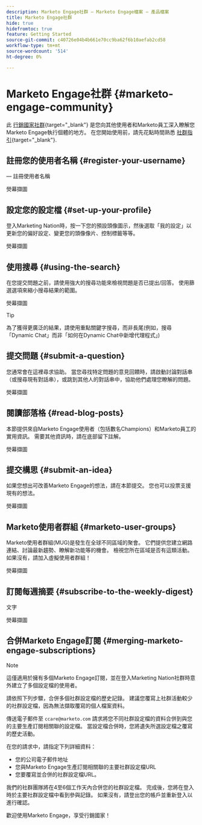```yaml
---
description: Marketo Engage社群 — Marketo Engage檔案 — 產品檔案
title: Marketo Engage社群
hide: true
hidefromtoc: true
feature: Getting Started
source-git-commit: c40726e04b4b661e70cc9ba62f6b10aefab2cd58
workflow-type: tm+mt
source-wordcount: '514'
ht-degree: 0%

---
```


# Marketo Engage社群 {#marketo-engage-community}

此 [行銷國家社群](https://nation.marketo.com/){target="_blank"} 是您向其他使用者和Marketo員工深入瞭解您Marketo Engage執行個體的地方。 在您開始使用前，請先花點時間熟悉 [社群指引](https://nation.marketo.com/t5/community-guidelines/ct-p/community-guidelines){target="_blank"}.

## 註冊您的使用者名稱 {#register-your-username}

 — 註冊使用者名稱

熒幕擷圖

## 設定您的設定檔 {#set-up-your-profile}

登入Marketing Nation時，按一下您的預設頭像圖示，然後選取「我的設定」以更新您的偏好設定、變更您的頭像像片、控制標籤等等。

熒幕擷圖

## 使用搜尋 {#using-the-search}

在您提交問題之前，請使用強大的搜尋功能來檢視問題是否已提出/回答。 使用篩選選項來縮小搜尋結果的範圍。

熒幕擷圖

>[!TIP]
>
>為了獲得更廣泛的結果，請使用重點關鍵字搜尋，而非長尾(例如，搜尋「Dynamic Chat」而非「如何在Dynamic Chat中新增代理程式」)

## 提交問題 {#submit-a-question}

您通常會在這裡尋求協助。 當您尋找特定問題的意見回饋時，請啟動討論對話串（或搜尋現有對話串），或跳到其他人的對話串中，協助他們處理您瞭解的問題。

熒幕擷圖

## 閱讀部落格 {#read-blog-posts}

本節提供來自Marketo Engage使用者（包括數名Champions）和Marketo員工的實用資訊。 需要其他資訊時，請在底部留下註解。

熒幕擷圖

## 提交構思 {#submit-an-idea}

如果您想出可改善Marketo Engage的想法，請在本節提交。 您也可以投票支援現有的想法。

熒幕擷圖

## Marketo使用者群組 {#marketo-user-groups}

Marketo使用者群組(MUG)是發生在全球不同區域的聚會。 它們提供您建立網路連結、討論最新趨勢、瞭解新功能等的機會。 檢視您所在區域是否有這類活動。 如果沒有，請加入虛擬使用者群組！

熒幕擷圖

## 訂閱每週摘要 {#subscribe-to-the-weekly-digest}

文字

熒幕擷圖

## 合併Marketo Engage訂閱 {#merging-marketo-engage-subscriptions}

>[!NOTE]
>
>這僅適用於擁有多個Marketo Engage訂閱，並在登入Marketing Nation社群時意外建立了多個設定檔的使用者。

請依照下列步驟，合併多個社群設定檔的歷史記錄。 建議您覆寫上社群活動較少的社群設定檔，因為無法擷取覆寫的個人檔案資料。

傳送電子郵件至 `ccare@marketo.com` 請求將您不同社群設定檔的資料合併到與您的主要生產訂閱相關聯的設定檔。 當設定檔合併時，您將遺失所選設定檔之覆寫的歷史活動。

在您的請求中，請指定下列詳細資料：

* 您的公司電子郵件地址
* 您與Marketo Engage生產訂閱相關聯的主要社群設定檔URL
* 您要覆寫並合併的社群設定檔URL。

我們的社群團隊將在4至6個工作天內合併您的社群設定檔。 完成後，您將在登入時於主要社群設定檔中看到參與記錄。 如果沒有，請登出您的帳戶並重新登入以進行確認。

<p>

歡迎使用Marketo Engage，享受行銷國家！
